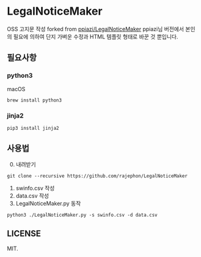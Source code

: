 # LegalNoticeMaker
OSS 고지문 작성
forked from [ppiazi/LegalNoticeMaker](https://github.com/ppiazi/LegalNoticeMaker)
ppiazi님 버전에서 본인의 필요에 의하여 단지 가벼운 수정과 HTML 템플릿 형태로 바꾼 것 뿐입니다.

## 필요사항
### python3
macOS
```
brew install python3
```
### jinja2
```
pip3 install jinja2
```

## 사용법
0. 내려받기
```
git clone --recursive https://github.com/rajephon/LegalNoticeMaker
```
1. swinfo.csv 작성
2. data.csv 작성
3. LegalNoticeMaker.py 동작
```
python3 ./LegalNoticeMaker.py -s swinfo.csv -d data.csv
```

## LICENSE
MIT.
